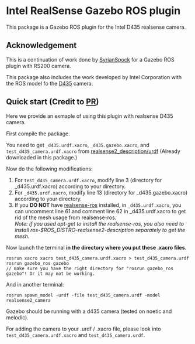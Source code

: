 # Intel RealSense Gazebo ROS plugin

This package is a Gazebo ROS plugin for the Intel D435 realsense camera.
 
## Acknowledgement

This is a continuation of work done by [SyrianSpock](https://github.com/SyrianSpock) for a Gazebo ROS plugin with RS200 camera.

This package also includes the work developed by Intel Corporation with the ROS model fo the [D435](https://github.com/intel-ros/realsense) camera.


## Quick start (Credit to [PR](https://github.com/pal-robotics/realsense_gazebo_plugin/pull/43/files))

Here we provide an exmaple of using this plugin with realsense D435 camera.

First compile the package.

You need to get ```_d435.urdf.xacro```, ```_d435.gazebo.xacro```, and ```test_d435_camera.urdf.xacro``` from [realsense2_description/urdf](https://github.com/pal-robotics-forks/realsense/tree/upstream/realsense2_description/urdf) (Already downloaded in this package.)

Now do the following modifications:

1. For ```test_d435_camera.urdf.xacro```, modify line 3 (directory for _d435.urdf.xacro) according to your directory.
2. For ```_d435.urdf.xacro```, modify line 13 (directory for _d435.gazebo.xacro) according to your directory.
3. If you **DO NOT** have [realsense-ros](https://github.com/IntelRealSense/realsense-ros) installed, in ```_d435.urdf.xacro```, you can uncomment line 61 and comment line 62 in _d435.urdf.xacro to get rid of the mesh usage from realsense-ros. <br>
_Note: if you used apt-get to install the realsense-ros, you also need to install ros-$ROS_DISTRO-realsense2-description separately to get the mesh._

Now launch the terminal **in the directory where you put these .xacro files**.

```
rosrun xacro xacro test_d435_camera.urdf.xacro > test_d435_camera.urdf
rosrun gazebo_ros gazebo
// make sure you have the right directory for "rosrun gazebo_ros gazebo"! Or it may not be working.
```

And in another terminal:

```
rosrun spawn_model -urdf -file test_d435_camera.urdf -model realsense2_camera
```

Gazebo should be running with a d435 camera (tested on noetic and melodic).

For adding the camera to your .urdf / .xacro file, please look into ```test_d435_camera.urdf.xacro``` and ```test_d435_camera.urdf```.